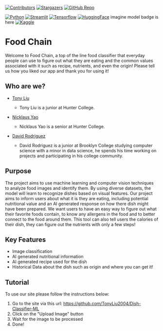 [![Contributors][contributors-shield]][contributors-url]
[![Stargazers][stars-shield]][stars-url]
[![GitHub Repo][github-shield]][github-repo-url]

[![Python][Python]][Python-url]
[![Streamlit][Streamlit]][Streamlit-url]
[![Tensorflow][Tensorflow]][Tensorflow-url]
[![HuggingFace][HuggingFace]][HuggingFace-url]
imagine model badge is here
[![Kaggle][Kaggle]][Kaggle-url]

# Food Chain
Welcome to Food Chain, a top of the line food classifier that everyday people can use to figure out what they are eating and the common values associated with it such as recipe, nutrients, and even the origin! Please tell us how you liked our app and thank you for using it!


## Who are we?
* [Tony Liu](https://tonyliu2004.github.io/)
    * Tony Liu is a junior at Hunter College.

* [Nicklaus Yao]()
    * Nicklaus Yao is a senior at Hunter College.

* [David Rodriguez](https://drod75.github.io/)
    * David Rodriguez is a junior at Brooklyn College studying computer science with a minor in data science, 
    he spends his time working on projects and participating in his college community. 


## Purpose
The project aims to use machine learning and computer vision techniques to analyze food images and identify them. By using diverse datasets, the model will learn to recognize dishes based on visual features. Our project aims to inform users about what it is they are eating, including potential nutritional value and an AI generated response on how there dish might have been prepared. We want users to have an easy way to figure out what their favorite foods contain, to know any allergens in the food and to better connect to the food around them. This tool can also tell users the calories of their dish, they can figure out the nutrients with only a few steps!


## Key Features
* Image classification
* AI generated nutritional information
* AI generated recipe used for the dish
* Historical Data about the dish such as origin and where you can get it!


## Tutorial
To use our site please follow the instructions below:
1. Go to the site via this url: https://github.com/TonyLiu2004/Dish-Classifier-ML
2. Click on the "Upload Image" button
3. Wait for the image to be processed
4. Done!


[contributors-shield]: https://img.shields.io/github/contributors/TonyLiu2004/Dish-Classifier-ML.svg?style=for-the-badge
[contributors-url]: https://github.com/TonyLiu2004/Dish-Classifier-ML/graphs/contributors
[stars-shield]: https://img.shields.io/github/stars/GeorgiosIoannouCoder/realesrgan.svg?style=for-the-badge
[stars-url]: https://github.com/TonyLiu2004/Dish-Classifier-ML/stargazers
[github-repo-url]: https://github.com/TonyLiu2004/Dish-Classifier-ML
[github-shield]: https://img.shields.io/badge/-GitHub-black.svg?style=for-the-badge&logo=github&colorB=000
[Python]: https://img.shields.io/badge/python-FFDE57?style=for-the-badge&logo=python&logoColor=4584B6
[Python-url]: https://www.python.org/
[Streamlit]: https://img.shields.io/badge/streamlit-ffffff?style=for-the-badge&logo=streamlit&logoColor=ff0000
[Streamlit-url]: https://streamlit.io/
[Tensorflow]: https://img.shields.io/badge/tensorflow-FF6F00?style=for-the-badge&logo=tensorflow&logoColor=white 
[Tensorflow-url]: https://www.tensorflow.org/
[HuggingFace]: https://img.shields.io/badge/huggingface-FFD000?style=for-the-badge&logo=huggingface&logoColor=white
[HuggingFace-url]: https://huggingface.co/
[Kaggle]: https://img.shields.io/badge/kaggle-20BEFF?style=for-the-badge&logo=kaggle&logoColor=white
[Kaggle-url]: https://www.kaggle.com/
